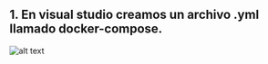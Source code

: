 ## 1. En visual studio creamos un archivo .yml llamado docker-compose.

![alt text](<Captura de pantalla 2024-04-26 170551.png>)
